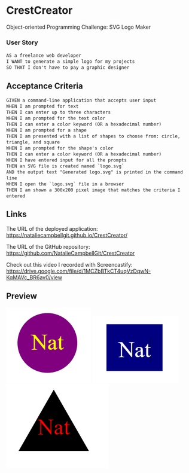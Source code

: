 # CrestCreator
Object-oriented Programming Challenge: SVG Logo Maker

### User Story

```
AS a freelance web developer
I WANT to generate a simple logo for my projects
SO THAT I don't have to pay a graphic designer
```

## Acceptance Criteria

```
GIVEN a command-line application that accepts user input
WHEN I am prompted for text
THEN I can enter up to three characters
WHEN I am prompted for the text color
THEN I can enter a color keyword (OR a hexadecimal number)
WHEN I am prompted for a shape
THEN I am presented with a list of shapes to choose from: circle, triangle, and square
WHEN I am prompted for the shape's color
THEN I can enter a color keyword (OR a hexadecimal number)
WHEN I have entered input for all the prompts
THEN an SVG file is created named `logo.svg`
AND the output text "Generated logo.svg" is printed in the command line
WHEN I open the `logo.svg` file in a browser
THEN I am shown a 300x200 pixel image that matches the criteria I entered
```

## Links
The URL of the deployed application: https://nataliecampbellgit.github.io/CrestCreator/

The URL of the GitHub repository: https://github.com/NatalieCampbellGit/CrestCreator

Check out this video I recorded with Screencastify: https://drive.google.com/file/d/1MCZbBTkCT4uqVzDqwN-KqMAVc_BR6av0/view

## Preview
![image1](./examples/logocircle.PNG)
![image2](./examples/logosquare.PNG)
![image3](./examples/logotriangle.PNG)

